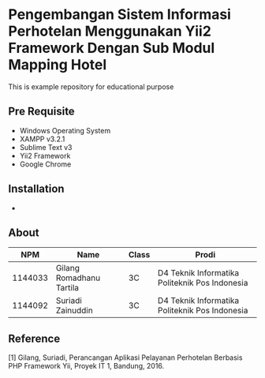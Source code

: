 # Pengembangan Sistem Informasi Perhotelan Menggunakan Yii2 Framework Dengan Sub Modul Mapping Hotel
This is example repository for educational purpose
## Pre Requisite
* Windows Operating System
* XAMPP v3.2.1
* Sublime Text v3
* Yii2 Framework
* Google Chrome

## Installation
-

## About
NPM| Name| Class | Prodi
------------ | ------------- | ------------- | -------------
1144033| Gilang Romadhanu Tartila| 3C| D4 Teknik Informatika Politeknik Pos Indonesia
1144092| Suriadi Zainuddin| 3C| D4 Teknik Informatika Politeknik Pos Indonesia


## Reference
[1]	Gilang, Suriadi, Perancangan Aplikasi Pelayanan Perhotelan Berbasis PHP Framework Yii, Proyek IT 1, Bandung, 2016.
